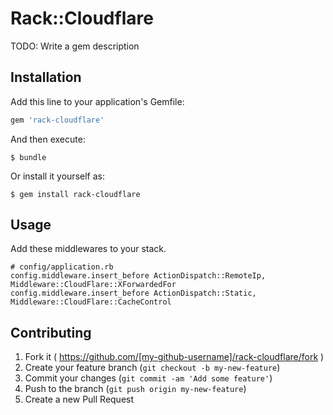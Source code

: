 # Rack::Cloudflare

TODO: Write a gem description

## Installation

Add this line to your application's Gemfile:

```ruby
gem 'rack-cloudflare'
```

And then execute:

    $ bundle

Or install it yourself as:

    $ gem install rack-cloudflare

## Usage

Add these middlewares to your stack.

    # config/application.rb
    config.middleware.insert_before ActionDispatch::RemoteIp, Middleware::CloudFlare::XForwardedFor
    config.middleware.insert_before ActionDispatch::Static, Middleware::CloudFlare::CacheControl

## Contributing

1. Fork it ( https://github.com/[my-github-username]/rack-cloudflare/fork )
2. Create your feature branch (`git checkout -b my-new-feature`)
3. Commit your changes (`git commit -am 'Add some feature'`)
4. Push to the branch (`git push origin my-new-feature`)
5. Create a new Pull Request
